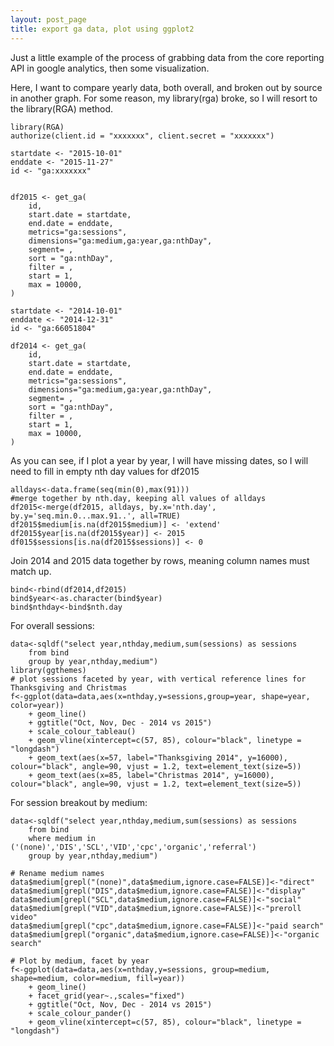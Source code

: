 ```yaml
---
layout: post_page
title: export ga data, plot using ggplot2
---
```


Just a little example of the process of grabbing data from the core reporting API in google analytics, then some visualization.

Here, I want to compare yearly data, both overall, and broken out by source in another graph. For some reason, my library(rga) broke, so I will resort to the library(RGA) method.

	library(RGA)
	authorize(client.id = "xxxxxxx", client.secret = "xxxxxxx")

	startdate <- "2015-10-01"
	enddate <- "2015-11-27"
	id <- "ga:xxxxxxx"


	df2015 <- get_ga(
		id,
		start.date = startdate, 
		end.date = enddate,
		metrics="ga:sessions",
		dimensions="ga:medium,ga:year,ga:nthDay",
		segment= ,
		sort = "ga:nthDay",
		filter = ,
		start = 1, 
		max = 10000,
	)

	startdate <- "2014-10-01"
	enddate <- "2014-12-31"
	id <- "ga:66051804"

	df2014 <- get_ga(
		id,
		start.date = startdate, 
		end.date = enddate,
		metrics="ga:sessions",
		dimensions="ga:medium,ga:year,ga:nthDay",
		segment= ,
		sort = "ga:nthDay",
		filter = ,
		start = 1, 
		max = 10000,
	)

As you can see, if I plot a year by year, I will have missing dates, so I will need to fill in empty nth day values for df2015

	alldays<-data.frame(seq(min(0),max(91)))
	#merge together by nth.day, keeping all values of alldays
	df2015<-merge(df2015, alldays, by.x='nth.day', by.y='seq.min.0...max.91..', all=TRUE)
	df2015$medium[is.na(df2015$medium)] <- 'extend'
	df2015$year[is.na(df2015$year)] <- 2015
	df015$sessions[is.na(df2015$sessions)] <- 0

Join 2014 and 2015 data together by rows, meaning column names must match up.

	bind<-rbind(df2014,df2015)
	bind$year<-as.character(bind$year)
	bind$nthday<-bind$nth.day

For overall sessions:

	data<-sqldf("select year,nthday,medium,sum(sessions) as sessions 
		from bind 
		group by year,nthday,medium")
	library(ggthemes)
	# plot sessions faceted by year, with vertical reference lines for Thanksgiving and Christmas
	f<-ggplot(data=data,aes(x=nthday,y=sessions,group=year, shape=year, color=year))
		+ geom_line()
		+ ggtitle("Oct, Nov, Dec - 2014 vs 2015")
		+ scale_colour_tableau() 
		+ geom_vline(xintercept=c(57, 85), colour="black", linetype = "longdash")
		+ geom_text(aes(x=57, label="Thanksgiving 2014", y=16000), colour="black", angle=90, vjust = 1.2, text=element_text(size=5))
		+ geom_text(aes(x=85, label="Christmas 2014", y=16000), colour="black", angle=90, vjust = 1.2, text=element_text(size=5))

For session breakout by medium:

	data<-sqldf("select year,nthday,medium,sum(sessions) as sessions 
		from bind 
		where medium in ('(none)','DIS','SCL','VID','cpc','organic','referral') 
		group by year,nthday,medium")

	# Rename medium names
	data$medium[grepl("(none)",data$medium,ignore.case=FALSE)]<-"direct"
	data$medium[grepl("DIS",data$medium,ignore.case=FALSE)]<-"display"
	data$medium[grepl("SCL",data$medium,ignore.case=FALSE)]<-"social"
	data$medium[grepl("VID",data$medium,ignore.case=FALSE)]<-"preroll video"
	data$medium[grepl("cpc",data$medium,ignore.case=FALSE)]<-"paid search"
	data$medium[grepl("organic",data$medium,ignore.case=FALSE)]<-"organic search"

	# Plot by medium, facet by year
	f<-ggplot(data=data,aes(x=nthday,y=sessions, group=medium, shape=medium, color=medium, fill=year))
		+ geom_line()
		+ facet_grid(year~.,scales="fixed")
		+ ggtitle("Oct, Nov, Dec - 2014 vs 2015")
		+ scale_colour_pander() 
		+ geom_vline(xintercept=c(57, 85), colour="black", linetype = "longdash")





